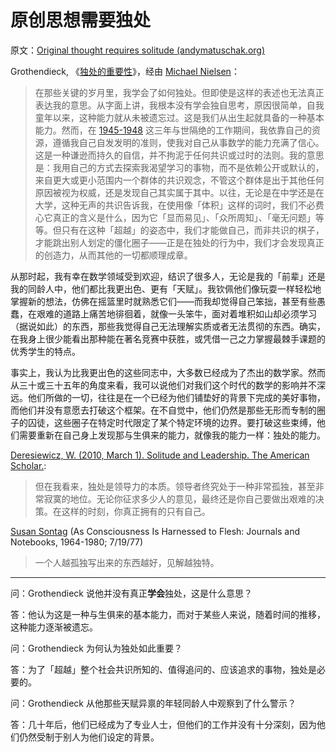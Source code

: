 # 原创思想需要独处

原文：[Original thought requires solitude (andymatuschak.org)](https://notes.andymatuschak.org/zx7FC6fx77bMkBj26dRPy7BRbYFrj8Lehed)

Grothendieck, 《[独处的重要性](https://web.archive.org/web/20040104204837/http://www.fermentmagazine.org/rands/promenade2.html)》，经由 [Michael Nielsen](https://notes.andymatuschak.org/zgiX4jSevUQ5QWQf6XY3Y2XooSpkTJFP9VA)：

> 在那些关键的岁月里，我学会了如何独处。但即使是这样的表述也无法真正表达我的意思。从字面上讲，我根本没有学会独自思考，原因很简单，自我童年以来，这种能力就从未被遗忘过。这是我们从出生起就具备的一种基本能力。然而，在 [1945-1948](https://notes.andymatuschak.org/zx7FC6fx77bMkBj26dRPy7BRbYFrj8Lehed) 这三年与世隔绝的工作期间，我依靠自己的资源，遵循我自己自发发明的准则，使我对自己从事数学的能力充满了信心。这是一种谦逊而持久的自信，并不拘泥于任何共识或过时的法则。我的意思是：我用自己的方式去探索我渴望学习的事物，而不是依赖公开或默认的，来自更大或更小范围内一个群体的共识观念，不管这个群体是出于其他任何原因被视为权威，还是发现自己其实属于其中。以往，无论是在中学还是在大学，这种无声的共识告诉我，在使用像「体积」这样的词时，我们不必费心它真正的含义是什么，因为它「显而易见」、「众所周知」、「毫无问题」等等。但只有在这种「超越」的姿态中，我们才能做自己，而非共识的棋子，才能跳出别人划定的僵化圈子——正是在独处的行为中，我们才会发现真正的创造力，从而其他的一切都顺理成章。

>

从那时起，我有幸在数学领域受到欢迎，结识了很多人，无论是我的「前辈」还是我的同龄人中，他们都比我更出色、更有「天赋」。我钦佩他们像玩耍一样轻松地掌握新的想法，仿佛在摇篮里时就熟悉它们——而我却觉得自己笨拙，甚至有些愚蠢，在艰难的道路上痛苦地徘徊着，就像一头笨牛，面对着堆积如山却必须学习（据说如此）的东西，那些我觉得自己无法理解实质或者无法贯彻的东西。确实，在我身上很少能看出那种能在著名竞赛中获胜，或凭借一己之力掌握最棘手课题的优秀学生的特点。

>

事实上，我认为比我更出色的这些同志中，大多数已经成为了杰出的数学家。然而从三十或三十五年的角度来看，我可以说他们对我们这个时代的数学的影响并不深远。他们所做的一切，往往是在一个已经为他们铺垫好的背景下完成的美好事物，而他们并没有意愿去打破这个框架。在不自觉中，他们仍然是那些无形而专制的圈子的囚徒，这些圈子在特定时代限定了某个特定环境的边界。要打破这些束缚，他们需要重新在自己身上发现那与生俱来的能力，就像我的能力一样：独处的能力。

[Deresiewicz, W. (2010, March 1). Solitude and Leadership. The American Scholar.](https://notes.andymatuschak.org/z2Y4z7zQds4otEhLPcoaDY25eVR7PZBoQA5Q):

> 但在我看来，独处是领导力的本质。领导者终究处于一种非常孤独，甚至非常寂寞的地位。无论你征求多少人的意见，最终还是你自己要做出艰难的决策。在这样的时刻，你真正拥有的只有自己。

[Susan Sontag](https://notes.andymatuschak.org/z37xs8Tw2m5gyeeBEYbxY6kkYQXq2PYfjxaam) (As Consciousness Is Harnessed to Flesh: Journals and Notebooks, 1964-1980; 7/19/77)

> 一个人越孤独写出来的东西越好，见解越独特。

------

问：Grothendieck 说他并没有真正**学会**独处，这是什么意思？

答：他认为这是一种与生俱来的基本能力，而对于某些人来说，随着时间的推移，这种能力逐渐被遗忘。

问：Grothendieck 为何认为独处如此重要？

答：为了「超越」整个社会共识所知的、值得追问的、应该追求的事物，独处是必要的。

问：Grothendieck 从他那些天赋异禀的年轻同龄人中观察到了什么警示？

答：几十年后，他们已经成为了专业人士，但他们的工作并没有十分深刻，因为他们仍然受制于别人为他们设定的背景。